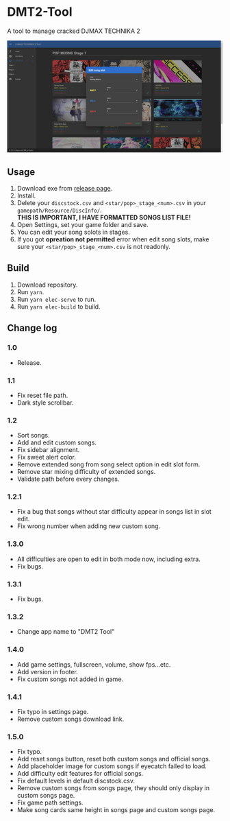 # DMT2-Tool
A tool to manage cracked DJMAX TECHNIKA 2

![edit](./screenshot/edit.png)

## Usage
1. Download exe from [release page](https://github.com/rogeraabbccdd/DMT2-Tool/releases/latest).
2. Install.
3. Delete your `discstock.csv` and `<star/pop>_stage_<num>.csv` in your `gamepath/Resource/DiscInfo/`.  
   **THIS IS IMPORTANT, I HAVE FORMATTED SONGS LIST FILE!**
4. Open Settings, set your game folder and save.
5. You can edit your song solots in stages.
6. If you got **opreation not permitted** error when edit song slots, make sure your `<star/pop>_stage_<num>.csv` is not readonly.

## Build
1. Download repository.
2. Run `yarn`.
3. Run `yarn elec-serve` to run.
4. Run `yarn elec-build` to build.

## Change log
### 1.0
- Release.
### 1.1
- Fix reset file path.
- Dark style scrollbar.
### 1.2
- Sort songs.
- Add and edit custom songs.
- Fix sidebar alignment.
- Fix sweet alert color.
- Remove extended song from song select option in edit slot form.
- Remove star mixing difficulty of extended songs.
- Validate path before every changes.
### 1.2.1
- Fix a bug that songs without star difficulty appear in songs list in slot edit.
- Fix wrong number when adding new custom song.
### 1.3.0
- All difficulties are open to edit in both mode now, including extra.
- Fix bugs.
### 1.3.1
- Fix bugs.
### 1.3.2
- Change app name to "DMT2 Tool"
### 1.4.0
- Add game settings, fullscreen, volume, show fps...etc.
- Add version in footer.
- Fix custom songs not added in game.
### 1.4.1
- Fix typo in settings page.
- Remove custom songs download link.
### 1.5.0
- Fix typo.
- Add reset songs button, reset both custom songs and official songs.
- Add placeholder image for custom songs if eyecatch failed to load.
- Add difficulty edit features for official songs.
- Fix default levels in default discstock.csv.
- Remove custom songs from songs page, they should only display in custom songs page.
- Fix game path settings.
- Make song cards same height in songs page and custom songs page.